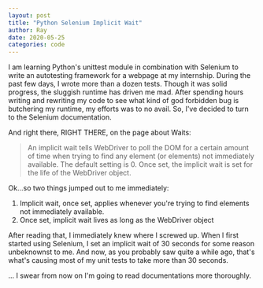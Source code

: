 ```yaml
---
layout: post
title: "Python Selenium Implicit Wait"
author: Ray
date: 2020-05-25
categories: code
---
```


I am learning Python's unittest module in combination with Selenium to write an autotesting framework for a webpage at my internship. During the past few days, I wrote more than a dozen tests. Though it was solid progress, the sluggish runtime has driven me mad. After spending hours writing and rewriting my code to see what kind of god forbidden bug is butchering my runtime, my efforts was to no avail. So, I've decided to turn to the Selenium documentation.

And right there, RIGHT THERE, on the page about Waits:

> An implicit wait tells WebDriver to poll the DOM for a certain amount of time when trying to find any element (or elements) not immediately available. The default setting is 0. Once set, the implicit wait is set for the life of the WebDriver object.

Ok...so two things jumped out to me immediately:
1. Implicit wait, once set, applies whenever you're trying to find elements not immediately available.
2. Once set, implicit wait lives as long as the WebDriver object

After reading that, I immediately knew where I screwed up. When I first started using Selenium, I set an implicit wait of 30 seconds for some reason unbeknownst to me. And now, as you probably saw quite a while ago, that's what's causing most of my unit tests to take more than 30 seconds.

... I swear from now on I'm going to read documentations more thoroughly.

